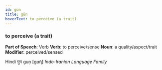 ```yaml
---
id: gün
title: gün
hoverText: to perceive (a trait)
---
```


### to perceive (a trait)

**Part of Speech**: Verb
**Verb**: to perceive/sense
**Noun**: a quality/aspect/trait
**Modifier**: perceived/sensed

Hindi गुण guṇ [ɡʊ̃ɳ]
*Indo-Iranian Language Family*